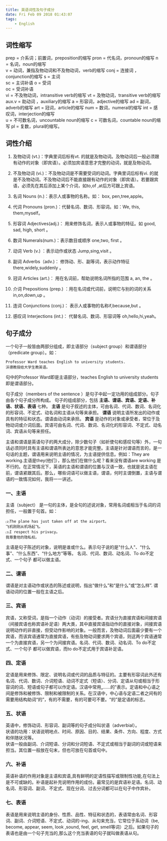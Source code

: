 ```yaml
---
title: 英语词性及句子成分
date: Fri Feb 09 2018 01:43:07
tags:
	- English
---
```

##  词性缩写

prep = 介系词；前置词，preposition的缩写
pron = 代名词，pronoun的缩写
n = 名词，noun的缩写  
v = 动词，兼指及物动词和不及物动词，verb的缩写 
conj = 连接词 ，conjunction的缩写 
s = 主词  
sc = 主词补语 
o = 受词  
oc = 受词补语  
vi = 不及物动词，intransitive verb的缩写 
vt = 及物动词，transitive verb的缩写 
aux.v = 助动词 ，auxiliary的缩写 
a = 形容词，adjective的缩写 
ad = 副词，adverb的缩写 
art = 冠词，article的缩写 
num = 数词，numeral的缩写 
int = 感叹词，interjection的缩写  
u = 不可数名词，uncountable noun的缩写 
c = 可数名词，countable noun的缩写 
pl = 复数，plural的缩写。

<!-- more -->

## 词性介绍

1. 及物动词 (vt.)：字典里词后标有vt. 的就是及物动词。及物动词后一般必须跟有动作的对象（即宾语）。必须加宾语意思才完整的动词，就是及物动词。

2. 不及物动词 (vi.)：不及物动词是不需要受词的动词。字典里词后标有vi. 的就是不及物动词。不及物动词后不能直接跟有动作的对象（即宾语）。若要跟宾语，必须先在其后添加上某个介词，如to,of ,at后方可跟上宾语。   

3. 名词 Nouns (n.)：表示人或事物的名称。如： box, pen,tree,apple。

4. 代词 Pronouns (pron.)：代替名词、数词、形容词。如：We, this, them,myself。   

5. 形容词  Adjectives(adj.)： 用来修饰名词，表示人或事物的特征。如 good, sad, high, short   。

6. 数词 Numerals(num.)：表示数目或顺序 one,two, first   。

7. 动词 Verb (v.) ：表示动作或状态 Jump,sing,visit   。

8. 副词 Adverbs（adv.)： 修饰动、形、副等词，表示动作特征 there,widely,suddenly   。

9. 冠词 Articles (art.)： 用在名词前，帮助说明名词所指的范围 a, an, the   。

10. 介词 Prepositions (prep.) ：用在名词或代词前，说明它与别的词的关系 in,on,down,up   。

11. 连词 Conjunctions (conj.)： 表示人或事物的名称if,because,but 。

12. 感叹词 Interjections (int.)： 代替名词、数词、形容词等 oh,hello,hi,yeah。

## 句子成分

一个句子一般皆由两部分组成，即主语部分（subject group）和谓语部分（predicate group）。如：

	Professor Ward teaches English to university students.   
	沃德教授给大学生教英语。  
  	
句中的Professor Ward即是主语部分，teaches English to university students 即是谓语部分。

句子成分（members of the sentence ）是句子中起一定功用的组成部分。句子由各个句子成分所构成。
句子的组成部分，包括 **主语、谓语、宾语、定语、补语、状语、表语** 七种。
**主语** 是句子叙述的主体，可由名词、代词、数词、名词化的形容词、不定式、动名词和主语从句等来承担。
**谓语** 说明主语所发出的动作或具有的特征和状态。谓语由动词来承担。
**宾语** 是动作的对象或承受者，常位于及物动词或介词后面。宾语可由名词、代词、数词、名词化的形容词、不定式、动名词、宾语从句等来担任。   

主语和谓语是英语句子的两大成分，除少数句子（如祈使句和感叹句等）外，一句话必须同时具有主语和谓语所表达的意思才能完整。主语是针对谓语而言的，是一句话的主题，谓语用来说明主语的情况，为主语提供信息。例如：They are working.主语是they(他们），那么他们在做什么呢？看来没有谓语are working 是不行的。在正常情况下，英语的主语和谓语的位置与汉语一致，也就是说主语在前，谓语紧跟其后。那么，哪些词语可以做主语，谓语，何时主谓倒置，主语与谓语的一致情况如何，我将一一讲述。 

### 一、主语   
主语（subject） 是一句的主体，是全句的述说对象，常用名词或相当于名词的词担任，一般置于句首。如：

	⑵The plane has just taken off at the airport。   
	飞机刚刚从机场起飞。   
	⑶I respect his privacy。   
	我尊重他的隐私权。    

主语是句子陈述的对象，说明是谁或什么。表示句子说的是"什么人"、“什么事”、“什么东西”、“什么地方”等等。    名词、代词、数词、动名词、To do不定式、一个句子 都可以做主语。  

### 二、谓语    
谓语是对主语动作或状态的陈述或说明，指出“做什么”和“是什么”或“怎么样”. 谓语动词的位置一般在主语之后。
 
### 三、宾语    
宾语，又称受词，是指一个动作（动词）的接受者。宾语分为直接宾语和间接宾语（间接宾语也称宾语补足语）两大类，其中直接宾语指动作的直接对象，间接宾语说明动作的非直接，但受动作影响的对象。一般而言，及物动词后面最少要有一个宾语，而该宾语通常为直接宾语，有些及物动词要求两个宾语，则这两个宾语通常一个为直接宾语，另一个为间接宾语。名词、代词、数词、动名词、To do不定式、一个句子 都可以做宾语，而to do不定式用于宾语补足语。 

### 四、定语    
定语是用来修饰、限定、说明名词或代词的品质与特征的。主要有形容词此外还有名词、代词、数词、介词短语、动词不定式（短语）、分词、定语从句或相当于形容词的词、短语或句子都可以作定语。汉语中常用„……的‟表示。定语和中心语之间是修饰和被修饰、限制和被限制的关系。在汉语中，中心语与定语二者之间有的需要用结构助词“的”，有的不需要，有的可要可不要。“的”是定语的标志。 

### 五、状语    
英语中，修饰动词、形容词、副词等的句子成分叫状语（adverbial）。    
状语的功用：状语说明地点、时间、原因、目的、结果、条件、方向、程度、方式和伴随状况等。    
状语一般由副词、介词短语、分词和分词短语、不定式或相当于副词的词或短语来担当。其位置一般放在句末，但也可放在句首或句中。   

### 六、补语    
英语补语的作用对象是主语和宾语,具有鲜明的定语性描写或限制性功能,在句法上是不可或缺的。补语是起补充说明作用的成份。最常见的是宾语补足语。名词、动名词、形容词、副词、不定式、现在分词、过去分词都可以在句子中作宾补。   

### 七、表语
表语是用来说明主语的身份、性质、品性、特征和状态的，表语常由名词、形容词、副词、介词短语、不定式、动词的-ing、从句来充当，它常位于系动词（be, become, appear, seem, look ,sound, feel, get, smell等词）之后。如果句子的表语也是由一个句子充当的,那么这个充当表语的句子就叫做表语从句。









